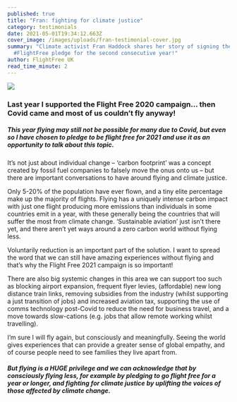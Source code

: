```yaml
---
published: true
title: "Fran: fighting for climate justice"
category: testimonials
date: 2021-05-01T19:34:12.663Z
cover_image: /images/uploads/fran-testimonial-cover.jpg
summary: "Climate activist Fran Haddock shares her story of signing the
  #FlightFree pledge for the second consecutive year!"
author: FlightFree UK
read_time_minute: 2
---
```

![](/images/uploads/fran-testimonial-body.jpg)

### Last year I supported the Flight Free 2020 campaign… then Covid came and most of us couldn’t fly anyway!

##### This year flying may still not be possible for many due to Covid, but even so I have chosen to pledge to be flight free for 2021 and use it as an opportunity to talk about this topic. 

It’s not just about individual change – ‘carbon footprint’ was a concept created by fossil fuel companies to falsely move the onus onto us – but there are important conversations to have around flying and climate justice.

Only 5-20% of the population have ever flown, and a tiny elite percentage make up the majority of flights. Flying has a uniquely intense carbon impact with just one flight producing more emissions than individuals in some countries emit in a year, with these generally being the countries that will suffer the most from climate change. ‘Sustainable aviation’ just isn’t there yet, and there aren’t yet ways around a zero carbon world without flying less. 

Voluntarily reduction is an important part of the solution. I want to spread the word that we can still have amazing experiences without flying and that’s why the Flight Free 2021 campaign is so important! 

There are also big systemic changes in this area we can support too such as blocking airport expansion, frequent flyer levies, (affordable) new long distance train links, removing subsidies from the industry (whilst supporting a just transition of jobs) and increased aviation tax, supporting the use of comms technology post-Covid to reduce the need for business travel, and a move towards slow-cations (e.g. jobs that allow remote working whilst travelling).

I’m sure I will fly again, but consciously and meaningfully. Seeing the world gives experiences that can provide a greater sense of global empathy, and of course people need to see families they live apart from.

##### But flying is a HUGE privilege and we can acknowledge that by consciously flying less, for example by pledging to go flight free for a year or longer, and fighting for climate justice by uplifting the voices of those affected by climate change.